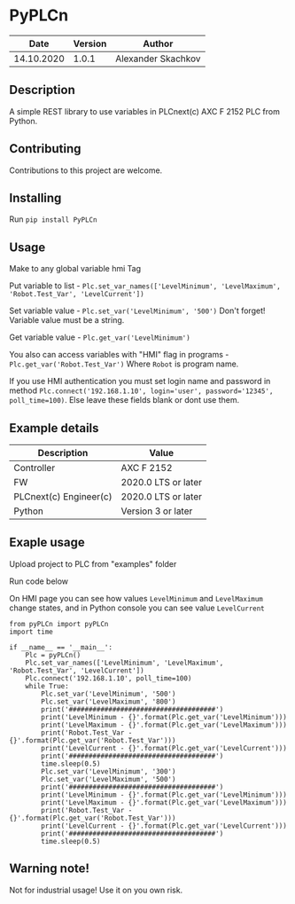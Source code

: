 # PyPLCn

| Date       | Version | Author       |
|------------|---------|--------------|
| 14.10.2020 | 1.0.1   | Alexander Skachkov |

## Description

A simple REST library to use variables in PLCnext(c) AXC F 2152 PLC from Python.

## Contributing

Contributions to this project are welcome.

## Installing

Run `pip install PyPLCn`

## Usage

Make to any global variable hmi Tag

Put variable to list - `Plc.set_var_names(['LevelMinimum', 'LevelMaximum', 'Robot.Test_Var', 'LevelCurrent'])`

Set variable value - `Plc.set_var('LevelMinimum', '500')` Don't forget! Variable value must be a string.

Get variable value - `Plc.get_var('LevelMinimum')`

You also can access variables with "HMI" flag in programs - `Plc.get_var('Robot.Test_Var')` Where `Robot` is program name.

If you use HMI authentication you must set login name and password in method `Plc.connect('192.168.1.10', login='user', password='12345', poll_time=100)`. Else leave these fields blank or dont use them.

## Example details

|Description | Value |
|------------ |-----------|
|Controller| AXC F 2152 |
|FW | 2020.0 LTS or later |
|PLCnext(c) Engineer(c)| 2020.0 LTS or later |
|Python| Version 3 or later |

## Exaple usage

Upload project to PLC from "examples" folder

Run code below

On HMI page you can see how values `LevelMinimum` and `LevelMaximum` change states, and in Python console you can see value `LevelCurrent`

```
from pyPLCn import pyPLCn
import time

if __name__ == '__main__':
    Plc = pyPLCn()
    Plc.set_var_names(['LevelMinimum', 'LevelMaximum', 'Robot.Test_Var', 'LevelCurrent'])
    Plc.connect('192.168.1.10', poll_time=100)
    while True:
        Plc.set_var('LevelMinimum', '500')
        Plc.set_var('LevelMaximum', '800')
        print('#####################################')
        print('LevelMinimum - {}'.format(Plc.get_var('LevelMinimum')))
        print('LevelMaximum - {}'.format(Plc.get_var('LevelMaximum')))
        print('Robot.Test_Var - {}'.format(Plc.get_var('Robot.Test_Var')))
        print('LevelCurrent - {}'.format(Plc.get_var('LevelCurrent')))
        print('#####################################')
        time.sleep(0.5)
        Plc.set_var('LevelMinimum', '300')
        Plc.set_var('LevelMaximum', '500')
        print('#####################################')
        print('LevelMinimum - {}'.format(Plc.get_var('LevelMinimum')))
        print('LevelMaximum - {}'.format(Plc.get_var('LevelMaximum')))
        print('Robot.Test_Var - {}'.format(Plc.get_var('Robot.Test_Var')))
        print('LevelCurrent - {}'.format(Plc.get_var('LevelCurrent')))
        print('#####################################')
        time.sleep(0.5)
```

## Warning note!

Not for industrial usage! Use it on you own risk.